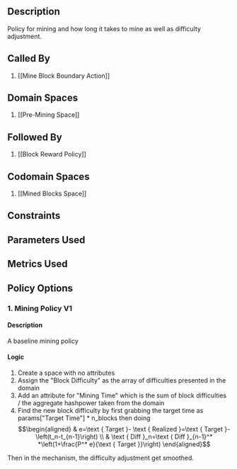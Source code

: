## Description

Policy for mining and how long it takes to mine as well as difficulty adjustment.
## Called By
1. [[Mine Block Boundary Action]]
## Domain Spaces
1. [[Pre-Mining Space]]
## Followed By
1. [[Block Reward Policy]]
## Codomain Spaces
1. [[Mined Blocks Space]]
## Constraints
## Parameters Used
## Metrics Used
## Policy Options
### 1. Mining Policy V1
#### Description
A baseline mining policy
#### Logic
1. Create a space with no attributes
2. Assign the "Block Difficulty" as the array of difficulties presented in the domain
3. Add an attribute for "Mining Time" which is the sum of block difficulties / the aggregate hashpower taken from the domain
4. Find the new block difficulty by first grabbing the target time as params["Target Time"] * n_blocks then doing
$$\begin{aligned}
& e=\text { Target }- \text { Realized }=\text { Target }-\left(t_n-t_{n-1}\right) \\
& \text { Diff }_n=\text { Diff }_{n-1}^* *\left(1+\frac{P^* e}{\text { Target }}\right)
\end{aligned}$$

Then in the mechanism, the difficulty adjustment get smoothed.

